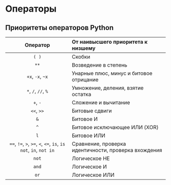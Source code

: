 # Операторы

## Приоритеты операторов Python

|                             Оператор                             | От наивысшего приоритета к низшему                    |
|:----------------------------------------------------------------:|:------------------------------------------------------|
|                              `( )`                               | Скобки                                                |
|                               `**`                               | Возведение в степень                                  |
|                        `+x`, `-x`, `~x`	                         | Унарные плюс, минус и битовое отрицание               |
|                       `*`, `/`, `//`, `%`	                       | Умножение, деления, взятие остатка                    |
|                             `+`, `-`                             | 	Сложение и вычитание                                 |
|                            `<<`, `>>`                            | 	Битовые сдвиги                                       |
|                               `&`                                | 	Битовое И                                            |
|                               `^`                                | 	Битовое исключающее ИЛИ (XOR)                        |
|                               `l`                                | 	Битовое ИЛИ                                          |
| `==`, `!=`, `>`, `>=`, `<`, `<=`, `is`, `is not`, `in`, `not in` | 	Сравнение, проверка идентичности, проверка вхождения |
|                              `not`                               | 	Логическое НЕ                                        |
|                              `and`                               | 	Логическое И                                         |
|                               `or`                               | 	Логическое ИЛИ                                       |

